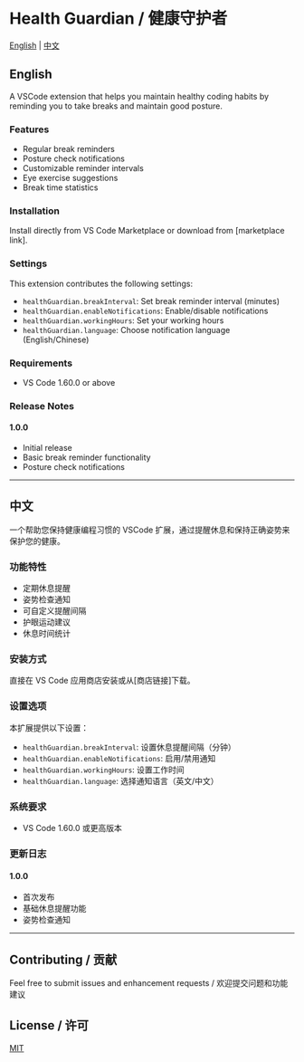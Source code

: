 # Health Guardian / 健康守护者

[English](#english) | [中文](#中文)

## English

A VSCode extension that helps you maintain healthy coding habits by reminding you to take breaks and maintain good posture.

### Features
- Regular break reminders
- Posture check notifications
- Customizable reminder intervals
- Eye exercise suggestions
- Break time statistics

### Installation
Install directly from VS Code Marketplace or download from [marketplace link].

### Settings
This extension contributes the following settings:

* `healthGuardian.breakInterval`: Set break reminder interval (minutes)
* `healthGuardian.enableNotifications`: Enable/disable notifications
* `healthGuardian.workingHours`: Set your working hours
* `healthGuardian.language`: Choose notification language (English/Chinese)

### Requirements
- VS Code 1.60.0 or above

### Release Notes
#### 1.0.0
- Initial release
- Basic break reminder functionality
- Posture check notifications

---

## 中文

一个帮助您保持健康编程习惯的 VSCode 扩展，通过提醒休息和保持正确姿势来保护您的健康。

### 功能特性
- 定期休息提醒
- 姿势检查通知
- 可自定义提醒间隔
- 护眼运动建议
- 休息时间统计

### 安装方式
直接在 VS Code 应用商店安装或从[商店链接]下载。

### 设置选项
本扩展提供以下设置：

* `healthGuardian.breakInterval`: 设置休息提醒间隔（分钟）
* `healthGuardian.enableNotifications`: 启用/禁用通知
* `healthGuardian.workingHours`: 设置工作时间
* `healthGuardian.language`: 选择通知语言（英文/中文）

### 系统要求
- VS Code 1.60.0 或更高版本

### 更新日志
#### 1.0.0
- 首次发布
- 基础休息提醒功能
- 姿势检查通知

---

## Contributing / 贡献
Feel free to submit issues and enhancement requests / 欢迎提交问题和功能建议

## License / 许可
[MIT](LICENSE)

